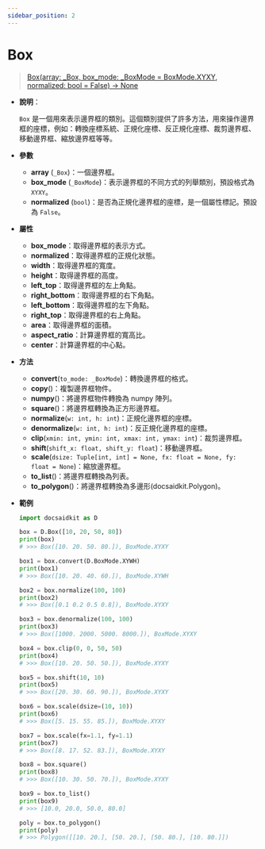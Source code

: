 ```yaml
---
sidebar_position: 2
---
```


# Box

>[Box(array: _Box, box_mode: _BoxMode = BoxMode.XYXY, normalized: bool = False) -> None](https://github.com/DocsaidLab/DocsaidKit/blob/012540eebaebb2718987dd3ec0f7dcf40f403caa/docsaidkit/structures/boxes.py#L106)

- **說明**：

    `Box` 是一個用來表示邊界框的類別。這個類別提供了許多方法，用來操作邊界框的座標，例如：轉換座標系統、正規化座標、反正規化座標、裁剪邊界框、移動邊界框、縮放邊界框等等。

- **參數**

    - **array** (`_Box`)：一個邊界框。
    - **box_mode** (`_BoxMode`)：表示邊界框的不同方式的列舉類別，預設格式為 `XYXY`。
    - **normalized** (`bool`)：是否為正規化邊界框的座標，是一個屬性標記。預設為 `False`。

- **屬性**

    - **box_mode**：取得邊界框的表示方式。
    - **normalized**：取得邊界框的正規化狀態。
    - **width**：取得邊界框的寬度。
    - **height**：取得邊界框的高度。
    - **left_top**：取得邊界框的左上角點。
    - **right_bottom**：取得邊界框的右下角點。
    - **left_bottom**：取得邊界框的左下角點。
    - **right_top**：取得邊界框的右上角點。
    - **area**：取得邊界框的面積。
    - **aspect_ratio**：計算邊界框的寬高比。
    - **center**：計算邊界框的中心點。

- **方法**

    - **convert**(`to_mode: _BoxMode`)：轉換邊界框的格式。
    - **copy**()：複製邊界框物件。
    - **numpy**()：將邊界框物件轉換為 numpy 陣列。
    - **square**()：將邊界框轉換為正方形邊界框。
    - **normalize**(`w: int, h: int`)：正規化邊界框的座標。
    - **denormalize**(`w: int, h: int`)：反正規化邊界框的座標。
    - **clip**(`xmin: int, ymin: int, xmax: int, ymax: int`)：裁剪邊界框。
    - **shift**(`shift_x: float, shift_y: float`)：移動邊界框。
    - **scale**(`dsize: Tuple[int, int] = None, fx: float = None, fy: float = None`)：縮放邊界框。
    - **to_list**()：將邊界框轉換為列表。
    - **to_polygon**()：將邊界框轉換為多邊形(docsaidkit.Polygon)。

- **範例**

    ```python
    import docsaidkit as D

    box = D.Box([10, 20, 50, 80])
    print(box)
    # >>> Box([10. 20. 50. 80.]), BoxMode.XYXY

    box1 = box.convert(D.BoxMode.XYWH)
    print(box1)
    # >>> Box([10. 20. 40. 60.]), BoxMode.XYWH

    box2 = box.normalize(100, 100)
    print(box2)
    # >>> Box([0.1 0.2 0.5 0.8]), BoxMode.XYXY

    box3 = box.denormalize(100, 100)
    print(box3)
    # >>> Box([1000. 2000. 5000. 8000.]), BoxMode.XYXY

    box4 = box.clip(0, 0, 50, 50)
    print(box4)
    # >>> Box([10. 20. 50. 50.]), BoxMode.XYXY

    box5 = box.shift(10, 10)
    print(box5)
    # >>> Box([20. 30. 60. 90.]), BoxMode.XYXY

    box6 = box.scale(dsize=(10, 10))
    print(box6)
    # >>> Box([5. 15. 55. 85.]), BoxMode.XYXY

    box7 = box.scale(fx=1.1, fy=1.1)
    print(box7)
    # >>> Box([8. 17. 52. 83.]), BoxMode.XYXY

    box8 = box.square()
    print(box8)
    # >>> Box([10. 30. 50. 70.]), BoxMode.XYXY

    box9 = box.to_list()
    print(box9)
    # >>> [10.0, 20.0, 50.0, 80.0]

    poly = box.to_polygon()
    print(poly)
    # >>> Polygon([[10. 20.], [50. 20.], [50. 80.], [10. 80.]])
    ```

